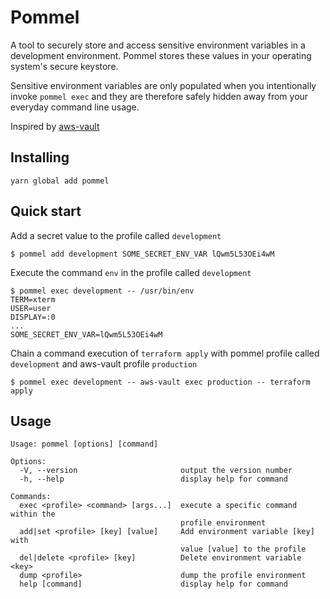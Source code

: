 # Pommel

A tool to securely store and access sensitive environment variables in
a development environment. Pommel stores these values in your operating system's
secure keystore.

Sensitive environment variables are only populated when you intentionally
invoke `pommel exec` and they are therefore safely hidden away from your
everyday command line usage.

Inspired by [aws-vault](https://github.com/99designs/aws-vault)

## Installing

```shell script
yarn global add pommel
```

## Quick start

Add a secret value to the profile called `development`

```shell script
$ pommel add development SOME_SECRET_ENV_VAR lQwm5L53OEi4wM
```

Execute the command `env` in the profile called `development`

```shell script
$ pommel exec development -- /usr/bin/env
TERM=xterm
USER=user
DISPLAY=:0
...
SOME_SECRET_ENV_VAR=lQwm5L53OEi4wM
```

Chain a command execution of `terraform apply` with pommel profile called
`development` and aws-vault profile `production`

```shell script
$ pommel exec development -- aws-vault exec production -- terraform apply
```

## Usage

```
Usage: pommel [options] [command]

Options:
  -V, --version                       output the version number
  -h, --help                          display help for command

Commands:
  exec <profile> <command> [args...]  execute a specific command within the
                                      profile environment
  add|set <profile> [key] [value]     Add environment variable [key] with
                                      value [value] to the profile
  del|delete <profile> [key]          Delete environment variable <key>
  dump <profile>                      dump the profile environment
  help [command]                      display help for command
```
